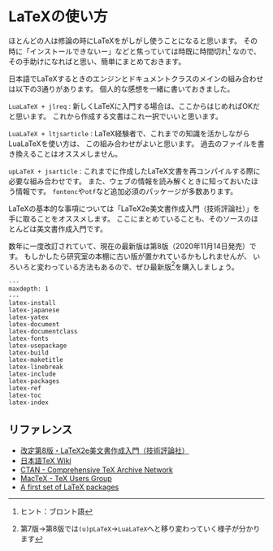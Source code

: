 # LaTeXの使い方

ほとんどの人は修論の時にLaTeXをがしがし使うことになると思います。
その時に「インストールできないー」などと焦っていては時既に時間切れ[^bronto]
なので、その手助けになればと思い、簡単にまとめておきます。

[^bronto]: ヒント：ブロント語

日本語でLaTeXするときのエンジンとドキュメントクラスのメインの組み合わせは以下の3通りがあります。
個人的な感想を一緒に書いておきました。

``LuaLaTeX + jlreq``
:   新しくLaTeXに入門する場合は、ここからはじめればOKだと思います。
    これから作成する文書はこれ一択でいいと思います。

``LuaLaTeX + ltjsarticle``
:   LaTeX経験者で、これまでの知識を活かしながらLuaLaTeXを使い方は、
    この組み合わせがよいと思います。
    過去のファイルを書き換えることはオススメしません。

``upLaTeX + jsarticle``
:   これまでに作成したLaTeX文書を再コンパイルする際に必要な組み合わせです。
    また、ウェブの情報を読み解くときに知っておいたほう情報です。
    ``fontenc``や``otf``など追加必須のパッケージが多数あります。

LaTeXの基本的な事項については「LaTeX2e美文書作成入門（技術評論社）」を
手に取ることをオススメします。
ここにまとめていることも、そのソースのほとんどは美文書作成入門です。

数年に一度改訂されていて、現在の最新版は第8版（2020年11月14日発売）です。
もしかしたら研究室の本棚に古い版が置かれているかもしれませんが、
いろいろと変わっている方法もあるので、ぜひ最新版[^update]を購入しましょう。

[^update]: 第7版→第8版では``(u)pLaTeX``→``LuaLaTeX``へと移り変わっていく様子が分かります

```{toctree}
---
maxdepth: 1
---
latex-install
latex-japanese
latex-yatex
latex-document
latex-documentclass
latex-fonts
latex-usepackage
latex-build
latex-maketitle
latex-linebreak
latex-include
latex-packages
latex-ref
latex-toc
latex-index
```

## リファレンス

- [改定第8版・LaTeX2e美文書作成入門（技術評論社）](https://gihyo.jp/book/2020/978-4-297-11712-2)
- [日本語TeX Wiki](https://texwiki.texjp.org)
- [CTAN - Comprehensive TeX Archive Network](https://ctan.org/)
- [MacTeX - TeX Users Group](https://tug.org/mactex/)
- [A first set of LaTeX packages](https://tug.org/TUGboat/tb41-2/tb128heff-packages.pdf)
